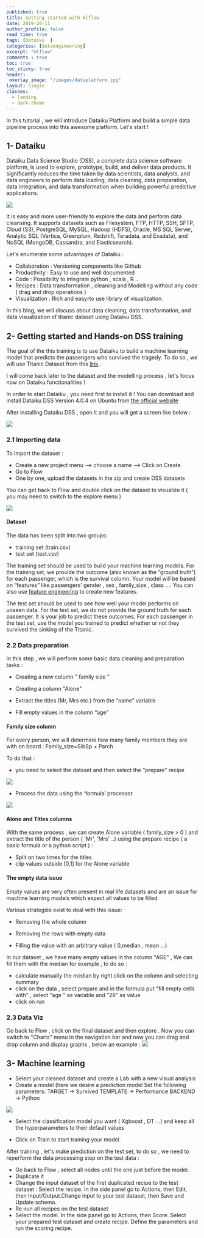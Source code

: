 ```yaml
---
published: true
title: Getting started with mlflow
date: 2019-20-11
author_profile: false
read_time: true
tags: [Dataiku  ] 
categories: [dataengineering]
excerpt: "mlflow"
comments : true
toc: true
toc_sticky: true
header: 
 overlay_image: "/images/dataplatform.jpg"
layout: single
classes:
  - landing
  - dark-theme
---
```


In this tutorial , we will introduce Dataiku Platform and build a simple data pipeline process into this awesome platform. Let's start  !

## 1- Dataiku
Dataiku Data Science Studio (DSS), a complete data science software platform, is used to explore, prototype, build, and deliver data products. It significantly reduces the time taken by data scientists, data analysts, and data engineers to perform data loading, data cleaning, data preparation, data integration, and data transformation when building powerful predictive applications.

![](https://www.dataiku.com/static/img/theme/logo/page.png)

It is easy and more user-friendly to explore the data and perform data cleansing. It supports datasets such as Filesystem, FTP, HTTP, SSH, SFTP, Cloud (S3), PostgreSQL, MySQL, Hadoop (HDFS), Oracle, MS SQL Server, Analytic SQL (Vertica, Greenplum, Redshift, Teradata, and Exadata), and NoSQL (MongoDB, Cassandra, and Elasticsearch).

Let's enumerate some advantages of Dataiku : 

- Collaboration :  Versioning components like Github
- Productivity  :  Easy to use and well documented
- Code :  Possibility to integrate python , scala , R ..
- Recipes : Data transformation , cleaning and Modelling without any code ( drag and drop operations )
- Visualization :  Rich and easy-to use library of visualization.

In this blog, we will discuss about data cleaning, data transformation, and data visualization of titanic dataset using Dataiku DSS.

## 2- Getting started and Hands-on DSS training

The goal of the this training is to use Dataiku to build a machine learning model that predicts the passengers who survived the tragedy. To do so , we will use Titanic Dataset  from this [link](https://github.com/mohameddhaoui/mohameddhaoui.github.io/blob/master/assets/images/Archive.zip) . 

I will come back later to the dataset and the modelling process , let's focus now on Dataiku functionalities !


In order to start Dataiku , you need first to install it !
You can download and install Dataiku DSS Version 4.0.4 on Ubuntu from   [the official website](https://www.dataiku.com/dss/trynow/linux/)

After installing Dataiku DSS , open it and you will get a screen like below :

![](https://raw.githubusercontent.com/mohameddhaoui/mohameddhaoui.github.io/master/images/accueil_dataiku.png)

### 2.1 Importing data 
To import the dataset : 
- Create a new project menu --> choose a name --> Click on Create 
- Go to Flow
- One by one, upload the datasets in the zip and create DSS datasets

You can get back to Flow and double click on the dataset to visualize it  ( you may need to switch to the explore menu )

![](https://raw.githubusercontent.com/mohameddhaoui/mohameddhaoui.github.io/master/images/Capture%20d%E2%80%99e%CC%81cran%202019-07-11%20a%CC%80%2014.09.50.png)

#### Dataset
The data has been split into two groups:
-  training set (train.csv)
-   test set (test.csv)

The training set should be used to build your machine learning models. For the training set, we provide the outcome (also known as the “ground truth”) for each passenger, which is the survival column. Your model will be based on “features” like passengers’ gender , sex , family_size , class .... You can also use [feature engineering](https://triangleinequality.wordpress.com/2013/09/08/basic-feature-engineering-with-the-titanic-data/) to create new features.

The test set should be used to see how well your model performs on unseen data. For the test set, we do not provide the ground truth for each passenger. It is your job to predict these outcomes. For each passenger in the test set, use the model you trained to predict whether or not they survived the sinking of the Titanic.

### 2.2 Data preparation
In this step , we will perform some basic data cleaning and preparation tasks : 
-   Creating a new column " family size "
    
-   Creating a column  "Alone" 
    
-   Extract the titles (Mr, Mrs etc.) from the “name” variable
    
-   Fill empty values in the column “age” 
	 
#### Family size column 
For every person, we will determine how many family members they are with on board : 
Family_size=SibSp + Parch 

To do that  :
- you need to select the dataset and then select the "prepare" recipe 

![](https://raw.githubusercontent.com/mohameddhaoui/mohameddhaoui.github.io/master/images/create_column.png)

- Process the data using the ‘formula’ processor

![](https://raw.githubusercontent.com/mohameddhaoui/mohameddhaoui.github.io/master/images/recipe_formula.png)

#### Alone and Titles columns 
With the same process , we can create Alone variable ( family_size > 0 ) and extract the title of the person ( 'Mr', 'Mrs' ..) using the prepare recipe  ( a basic formula or a python script ) : 
- Split on two times for the titles
- clip values outside [0,1] for the Alone variable

#### The empty data issue 
Empty values are very often present in real life datasets and are an issue for machine learning models which expect all values to be filled
    

  Various strategies exist to deal with this issue:
    

-   Removing the whole column
    
-   Removing the rows with empty data
    
-   Filling the value with an arbitrary value ( 0,median , mean ...)
    
In our dataset , we have many empty values in the column "AGE" ,
We can fill them with the median for example , to do so : 
- calculate manually the median by right click on the column and selecting summary 
- click on the data , select prepare and in the formula  put "fill empty cells with" ,  select "age " as variable and "28" as value
- click on run

### 2.3 Data Viz

Go back to Flow , click on the final dataset and then explore .
Now you can switch to "Charts" menu in the navigation bar and now you can drag and drop column and display graphs , below an example : 
![](https://raw.githubusercontent.com/mohameddhaoui/mohameddhaoui.github.io/master/images/viz.png)

## 3- Machine learning 


- Select your cleaned dataset and create a Lab with a new visual analysis
- Create a model (here we desire a prediction model
Set the following parameters:
TARGET -> Survived
TEMPLATE -> Performance
BACKEND -> Python

![](https://raw.githubusercontent.com/mohameddhaoui/mohameddhaoui.github.io/master/images/Capture%20d%E2%80%99e%CC%81cran%202019-07-16%20a%CC%80%2001.39.50.png)

- Select the classification model you want  ( Xgboost , DT ...) and keep all the hyperparameters to their default values

-  Click on Train to start training your model.

After training , let's make prediction on the test set, to do so , we need to reperform the data processing step on the test data : 
- Go back to Flow , select all nodes until the one just before the model.
- Duplicate it 
- Change the input dataset of the first duplicated recipe to the test dataset : Select the recipe. In the side panel go to Actions, then Edit, then Input/Output.Change input to your test dataset, then Save and Update schema.
- Re-run all recipes on the test dataset
- Select the model. In the side panel go to Actions, then Score. Select your prepared test dataset and create recipe. Define the parameters and run the scoring recipe.
